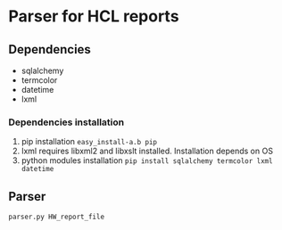 # Parser for HCL reports

## Dependencies
* sqlalchemy
* termcolor
* datetime
* lxml

### Dependencies installation
1. pip installation
`easy_install-a.b pip`
2. lxml requires libxml2 and libxslt installed. Installation depends on OS
3. python modules installation
`pip install sqlalchemy termcolor lxml datetime`

## Parser
`parser.py HW_report_file`
